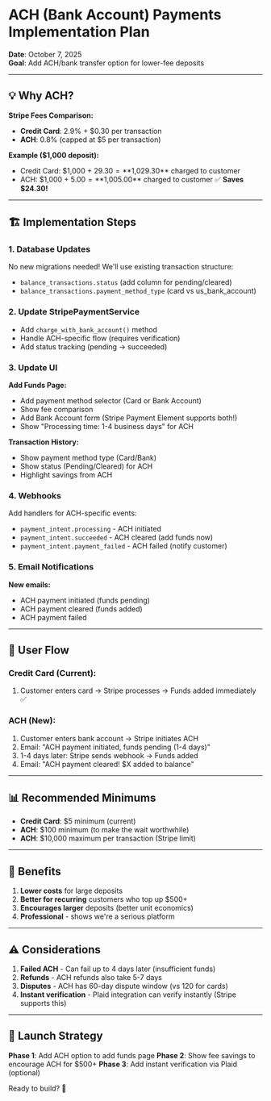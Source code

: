 # ACH (Bank Account) Payments Implementation Plan

**Date**: October 7, 2025  
**Goal**: Add ACH/bank transfer option for lower-fee deposits

---

## 💡 Why ACH?

**Stripe Fees Comparison:**
- **Credit Card**: 2.9% + $0.30 per transaction
- **ACH**: 0.8% (capped at $5 per transaction)

**Example ($1,000 deposit):**
- Credit Card: $1,000 + $29.30 = **$1,029.30** charged to customer
- ACH: $1,000 + $5.00 = **$1,005.00** charged to customer ✅ **Saves $24.30!**

---

## 🏗️ Implementation Steps

### 1. Database Updates
No new migrations needed! We'll use existing transaction structure:
- `balance_transactions.status` (add column for pending/cleared)
- `balance_transactions.payment_method_type` (card vs us_bank_account)

### 2. Update StripePaymentService
- Add `charge_with_bank_account()` method
- Handle ACH-specific flow (requires verification)
- Add status tracking (pending → succeeded)

### 3. Update UI
**Add Funds Page:**
- Add payment method selector (Card or Bank Account)
- Show fee comparison
- Add Bank Account form (Stripe Payment Element supports both!)
- Show "Processing time: 1-4 business days" for ACH

**Transaction History:**
- Show payment method type (Card/Bank)
- Show status (Pending/Cleared) for ACH
- Highlight savings from ACH

### 4. Webhooks
Add handlers for ACH-specific events:
- `payment_intent.processing` - ACH initiated
- `payment_intent.succeeded` - ACH cleared (add funds now)
- `payment_intent.payment_failed` - ACH failed (notify customer)

### 5. Email Notifications
**New emails:**
- ACH payment initiated (funds pending)
- ACH payment cleared (funds added)
- ACH payment failed

---

## 🔄 User Flow

### Credit Card (Current):
1. Customer enters card → Stripe processes → Funds added immediately ✅

### ACH (New):
1. Customer enters bank account → Stripe initiates ACH
2. Email: "ACH payment initiated, funds pending (1-4 days)"
3. 1-4 days later: Stripe sends webhook → Funds added
4. Email: "ACH payment cleared! $X added to balance"

---

## 📊 Recommended Minimums

- **Credit Card**: $5 minimum (current)
- **ACH**: $100 minimum (to make the wait worthwhile)
- **ACH**: $10,000 maximum per transaction (Stripe limit)

---

## 🎯 Benefits

1. **Lower costs** for large deposits
2. **Better for recurring** customers who top up $500+
3. **Encourages larger** deposits (better unit economics)
4. **Professional** - shows we're a serious platform

---

## ⚠️ Considerations

1. **Failed ACH** - Can fail up to 4 days later (insufficient funds)
2. **Refunds** - ACH refunds also take 5-7 days
3. **Disputes** - ACH has 60-day dispute window (vs 120 for cards)
4. **Instant verification** - Plaid integration can verify instantly (Stripe supports this)

---

## 🚀 Launch Strategy

**Phase 1**: Add ACH option to add funds page
**Phase 2**: Show fee savings to encourage ACH for $500+
**Phase 3**: Add instant verification via Plaid (optional)

Ready to build? 🎉

